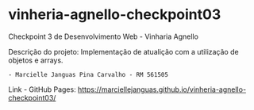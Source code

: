 # vinheria-agnello-checkpoint03
Checkpoint 3 de Desenvolvimento Web - Vinharia Agnello

Descrição do projeto: Implementação de atualição com a utilização de objetos e arrays.

    - Marcielle Janguas Pina Carvalho - RM 561505

Link - GitHub Pages: https://marciellejanguas.github.io/vinheria-agnello-checkpoint03/
